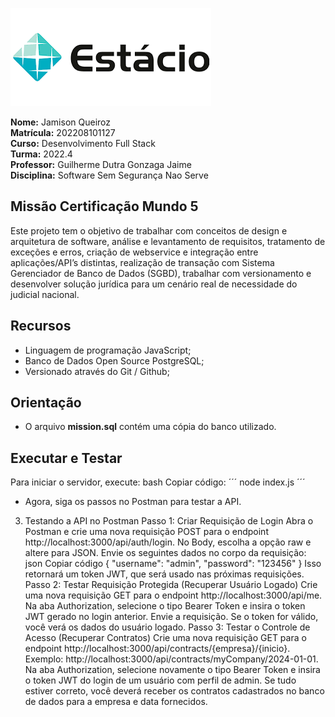 ![image](estacio.png)

**Nome:** Jamison Queiroz\
**Matrícula:** 202208101127\
**Curso:** Desenvolvimento Full Stack\
**Turma:** 2022.4\
**Professor:** Guilherme Dutra Gonzaga Jaime\
**Disciplina:** Software Sem Segurança Nao Serve


## Missão Certificação Mundo 5

Este projeto tem o objetivo de trabalhar com conceitos de design e arquitetura de software, análise e levantamento de requisitos, tratamento de exceções e erros, criação de webservice e integração entre aplicações/API’s distintas, realização de transação com Sistema Gerenciador de Banco de Dados (SGBD), trabalhar com versionamento e desenvolver solução jurídica para um cenário real de necessidade do judicial nacional.

## Recursos

- Linguagem de programação JavaScript; 
- Banco de Dados Open Source PostgreSQL; 
- Versionado através do Git / Github; 

## Orientação

* O arquivo **mission.sql** contém uma cópia do banco utilizado.

## Executar e Testar

Para iniciar o servidor, execute:
bash
Copiar código:
´´´
node index.js
´´´
- Agora, siga os passos no Postman para testar a API.

3. Testando a API no Postman
Passo 1: Criar Requisição de Login
Abra o Postman e crie uma nova requisição POST para o endpoint http://localhost:3000/api/auth/login.
No Body, escolha a opção raw e altere para JSON.
Envie os seguintes dados no corpo da requisição:
json
Copiar código
{
    "username": "admin",
    "password": "123456"
}
Isso retornará um token JWT, que será usado nas próximas requisições.
Passo 2: Testar Requisição Protegida (Recuperar Usuário Logado)
Crie uma nova requisição GET para o endpoint http://localhost:3000/api/me.
Na aba Authorization, selecione o tipo Bearer Token e insira o token JWT gerado no login anterior.
Envie a requisição. Se o token for válido, você verá os dados do usuário logado.
Passo 3: Testar o Controle de Acesso (Recuperar Contratos)
Crie uma nova requisição GET para o endpoint http://localhost:3000/api/contracts/{empresa}/{inicio}. Exemplo: http://localhost:3000/api/contracts/myCompany/2024-01-01.
Na aba Authorization, selecione novamente o tipo Bearer Token e insira o token JWT do login de um usuário com perfil de admin.
Se tudo estiver correto, você deverá receber os contratos cadastrados no banco de dados para a empresa e data fornecidos.


